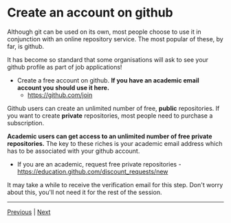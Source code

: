 # Create an account on github

Although git can be used on its own, most people choose to use it in conjunction with an online repository service. The most popular of these, by far, is github.

It has become so standard that some organisations will ask to see your github profile as part of job applications!

* Create a free account on github. **If you have an academic email account you should use it here.**
    * https://github.com/join

Github users can create an unlimited number of free, **public** repositories. If you want to create **private** repositories, most people need to purchase a subscription.

**Academic users can get access to an unlimited number of free private repositories.**  The key to these riches is your academic email address which has to be associated with your github account.

* If you are an academic, request free private repositories - https://education.github.com/discount_requests/new

It may take a while to receive the verification email for this step. Don't worry about this, you'll not need it for the rest of the session.  

***

[Previous](./installing_software.md) | [Next](./rstudio_project.md)
